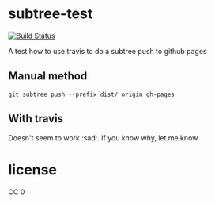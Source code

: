 # subtree-test

[![Build Status](https://travis-ci.org/Haroenv/subtree-test.svg?branch=master)](https://travis-ci.org/Haroenv/subtree-test)

A test how to use travis to do a subtree push to github pages

## Manual method

```
git subtree push --prefix dist/ origin gh-pages
```

## With travis

Doesn't seem to work :sad:. If you know why, let me know

# license

CC 0
